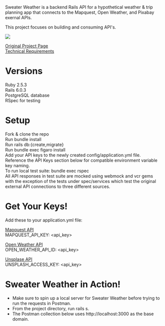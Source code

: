 Sweater Weather is a backend Rails API for a hypothetical weather & trip planning app that connects to the Mapquest, Open Weather, and Pixabay exernal APIs.

This project focuses on building and consuming API's.

<img src="https://backend.turing.io/module3/projects/sweater_weather/images/root.png">

[Original Project Page](https://backend.turing.io/module3/projects/sweater_weather/)<br>
[Technical Requirements](https://backend.turing.io/module3/projects/sweater_weather/requirements)

# Versions<br>
Ruby 2.5.3<br>
Rails 6.0.3<br>
PostgreSQL database<br>
RSpec for testing<br>

# Setup<br>
Fork & clone the repo<br>
Run bundle install<br>
Run rails db:{create,migrate}<br>
Run bundle exec figaro install<br>
Add your API keys to the newly created config/application.yml file. Reference the API Keys section below for compatible environment variable key naming.<br>
To run local test suite: bundle exec rspec<br>
All API responses in test suite are mocked using webmock and vcr gems with the exception of the tests under spec/services which test the original external API connections to three different sources.<br>

# Get Your Keys!<br>
Add these to your application.yml file:<br>

[Mapquest API](https://developer.mapquest.com/documentation/geocoding-api/)<br>
MAPQUEST_API_KEY: <api_key><br>

[Open Weather API](https://openweathermap.org/api/one-call-api)<br>
OPEN_WEATHER_API_ID: <api_key><br>

[Unsplase API](https://unsplash.com/developers)<br>
UNSPLASH_ACCESS_KEY: <api_key><br>

# Sweater Weather in Action!
- Make sure to spin up a local server for Sweater Weather before trying to run the requests in Postman.
- From the project directory, run rails s.
- The Postman collection below uses http://localhost:3000 as the base domain.
